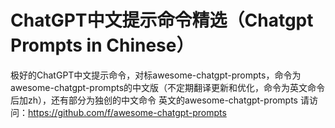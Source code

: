 # ChatGPT中文提示命令精选（Chatgpt Prompts in Chinese）
极好的ChatGPT中文提示命令，对标awesome-chatgpt-prompts，命令为awesome-chatgpt-prompts的中文版（不定期翻译更新和优化，命令为英文命令后加zh），还有部分为独创的中文命令
英文的awesome-chatgpt-prompts 请访问：https://github.com/f/awesome-chatgpt-prompts
